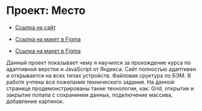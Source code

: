 # Проект: Место

- [Ссылка на сайт](https://alex-garshin.github.io/mesto/)

- [Ссылка на макет в Figma](https://www.figma.com/file/2cn9N9jSkmxD84oJik7xL7/JavaScript.-Sprint-4?node-id=0%3A1)

- [Ссылка на макет в Figma](https://www.figma.com/file/bjyvbKKJN2naO0ucURl2Z0/JavaScript.-Sprint-5?node-id=0%3A1&t=Njs9xcv40oQR5tUt-0)

Данный проект показывает чему я научился за прохождение курса по адаптивной верстке и JavaScript от Яндекса.
Сайт полностью адаптивен и открывается на всех типах устройств.
Файловая сруктура по БЭМ.
В работе учтены все пожелания технического задания.
На данной странице продемонстрированы такие технологии, как: Grid, открытие и закрытие попапа с сохранинем данных, подключение массива, добавление картинок.
